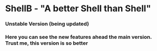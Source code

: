 <h1>ShellB - "A better Shell than Shell"</h1>

### Unstable Version (being updated)
### Here you can see the new features ahead the main version. Trust me, this version is so better
